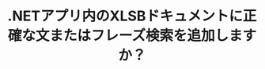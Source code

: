 ---
############################# Static ############################
layout: "auto-gen-gist"
draft: false
path: "ja/search/net/phrase/xlsb/"
otherformats: PDF DOC DOT DOCX DOCM DOTX DOTM TXT ODT OTT RTF XLS XLT XLSX XLSM XLTX XLTM XLA XLAM ODS OTS CSV TSV XML PPT PPS POT PPTX PPTM POTX POTM PPSX PPSM ODP PST OST EML EMLX MSG ONE ZIP XHTML MHTML MD CHM EPUB  FB2 

############################# Head ############################
head_title: ".NETアプリの XLSBドキュメントにフレーズ検索を追加するにはどうすればよいですか？"
head_description: "GroupDocs.Search .NET APIを使用すると、ソフトウェアの専門家はフレーズ検索を追加して、.NETAPIを介してXLSBドキュメント内の正確なフレーズまたは提供された単語のシーケンスを見つけることができます。"

############################# Header ############################
title: ".NETアプリ内のXLSBドキュメントに正確な文またはフレーズ検索を追加しますか？"
description: "GroupDocs.Search .NET APIを使用すると、プログラマーは、.NET Apps内のフレーズ検索または正確な文検索を介して、XLSBドキュメントで提供されている単語のシーケンスを見つけることができます。 "

######################### Download Button #######################
button:
    enable: true

############################# About ############################
about:
    enable: true
    title: ".NETアプリで正確な文またはフレーズ検索を使用する方法は？"
    content: |
       正確な文またはフレーズ検索は、ユーザーが特定の順序と消費者によって定義された単語の組み合わせを含む正確な文またはフレーズを持つドキュメント、Web、またはデータベースを検索できるようにする一種の検索です。 これは検索エンジンの用語で非常に一般的な用語であり、ユーザーはインデックス付きドキュメントのテキスト内の指定された単語のシーケンスでドキュメントを検索できます。 GroupDocs.Search for .NETは、非常に便利な高性能ドキュメントおよびテキスト検索APIであり、PDF、HTML、Outlook電子メール、Microsoft Office Word、 Excelワークシート、PowerPointプレゼンテーション、Outlook MSG、PSTなど。 テキストやオブジェクト形式でのクエリの検索、フレーズ検索でのワイルドカードの使用など、フレーズ検索に関連するいくつかの機能のサポートが含まれています。

############################# content ############################
steps:
    enable: true
    block:
    - title_left: ".NETを介してXLSBドキュメントでフレーズ検索を実行する方法"
      content_left: |
       GroupDocs.Search .NET APIを使用すると、ソフトウェア開発者は独自のC＃.NETアプリケーション内にフレーズ検索機能を追加できます。 次の.NETコード例は、わずか数行のコードでテキストとオブジェクトのフレーズ検索を実行する方法を示しています。

      title_right: "XLSBドキュメントでの正確なフレーズ検索"
      content_right: |
         * まず、インデックスフォルダとドキュメントフォルダへのパスを指定する必要があります。
         * [Index](https://apireference.groupdocs.com/search/net/groupdocs.search/index/constructors/2) クラスのインスタンスを呼び出して、指定したフォルダーにインデックスを作成します
         * [検索](https://apireference.groupdocs.com/search/net/groupdocs.search/index/methods/search) メソッドを呼び出して、指定したフォルダーからドキュメントにインデックスを付ける
         * テキスト形式でフレーズクエリ「フレーズテキスト」を検索します
         * オブジェクト形式で「フレーズテキスト」というフレーズを検索します
         * [CreateWordQuery](https://apireference.groupdocs.com/search/net/groupdocs.search/searchquery/methods/createwordquery) メソッドを呼び出してword1、word2を作成し、サブクエリ3を作成する
         * [CreatePhraseSearchQuery](https://apireference.groupdocs.com/search/net/groupdocs.search/searchquery/methods/createphrasesearchquery)メソッドを呼び出して、サブクエリを組み合わせて新しい検索クエリを作成します
         *検索を開始し、検索結果を表示します
         
        
      gisthash: "a5696884acf504acc319ba97465248cd"
      gistfile: "phrase_search_in_text_queries_dotnet.cs"

    - title_left: ".NETを介したXLSBドキュメントでのワイルドカードフレーズ検索"
      content_left: |
        GroupDocs.Search for .NETを使用すると、ソフトウェアプログラマーは、C＃.NETアプリケーション内でワイルドカードを使用してフレーズ検索機能を追加できます。 次の.NETコード例は、C＃アプリケーション内のXLSBドキュメントでワイルドカードフレーズ検索を適用する方法を示しています。

      title_right: "XLSBファイルでワイルドカードフレーズ検索を適用する"
      content_right: |
        * まず、インデックスフォルダとドキュメントフォルダへのパスを指定する必要があります。
        * [Index](https://apireference.groupdocs.com/search/net/groupdocs.search/index/constructors/2) クラスのインスタンスを呼び出して、指定したフォルダーにインデックスを作成します
        * [検索](https://apireference.groupdocs.com/search/net/groupdocs.search/index/methods/search) メソッドを呼び出して、指定したフォルダーからドキュメントにインデックスを付ける
        * テキスト形式でフレーズクエリ「フレーズテキスト」を検索します
        * オブジェクト形式で「フレーズテキスト」というフレーズを検索します
        * [CreateWordQuery](https://apireference.groupdocs.com/search/net/groupdocs.search/searchquery/methods/createwordquery) メソッドを呼び出してword1を作成し、サブクエリ3を作成する
        * [CreateWildcardQuery](https://apireference.groupdocs.com/search/net/groupdocs.search.searchquery/createwildcardquery/methods/1) メソッドを呼び出してwildcard2を作成する
        * [CreatePhraseSearchQuery](https://apireference.groupdocs.com/search/net/groupdocs.search/searchquery/methods/createphrasesearchquery) メソッドを呼び出して、サブクエリを組み合わせて新しい検索クエリを作成します
         *検索を開始し、検索結果を表示します
     
      gisthash: "3ff2bf9f8ba902d8d7ebead67a934654"
      gistfile: "use_wildcards_in_phrase_search_dotnet.cs"
      
    - title_left: ".NET を介してフレーズ検索を他のタイプの検索と組み合わせる"
      content_left: |
        GroupDocs.Search .NETを使用すると、ソフトウェアプログラマーは、フレーズ検索を.NETアプリケーション内の他のタイプの検索と組み合わせることができます。 次の.NETコード例は、単語を表すワイルドカードと単語内の文字の両方を適用する方法を示しています。

      title_right: "フレーズ検索を他の検索と組み合わせるための.NETAPI"
      content_right: |
        * まず、インデックスフォルダとドキュメントフォルダへのパスを指定する必要があります。
        * [Index](https://apireference.groupdocs.com/search/net/groupdocs.search/index/constructors/2) クラスのインスタンスを呼び出して、指定されたフォルダーにインデックスを作成します
        * [検索](https://apireference.groupdocs.com/search/net/groupdocs.search/index/methods/search) メソッドを呼び出して、指定したフォルダーからドキュメントにインデックスを付ける
        *テキスト形式でフレーズを検索します
        *オブジェクト形式でフレーズを検索します
        *単語パターンを定義し、文字列を追加します。
        * [CreateWordPatternQuery](https://apireference.groupdocs.com/search/net/groupdocs.search/searchquery/methods/createwordpatternquery) メソッドを呼び出してwordPattern1とword3を作成する
        * [CreateWildcardQuery](https://apireference.groupdocs.com/search/net/groupdocs.search.searchquery/createwildcardquery/methods/1) メソッドを呼び出してwildcard2を作成する
        * [CreatePhraseSearchQuery](https://apireference.groupdocs.com/search/net/groupdocs.search/searchquery/methods/createphrasesearchquery) メソッドを呼び出して、サブクエリを組み合わせて新しい検索クエリを作成します
        *検索を開始し、検索結果を表示します
     
      gisthash: "db5c32ed21237f3e1cd7cdbde0778c29"
      gistfile: "combine_phrase_search_with_others_dotnet.cs"

    - title_left: "システム要求"
      content_left: |
        GroupDocs.Search for .NETは、すべての主要なプラットフォームとオペレーティングシステムでサポートされています。 完全なシステム要件ガイドについては、以下のコードを実行する前に[システム要件](https://docs.groupdocs.com/search/net/system-requirements/) にアクセスしてください。次の前提条件がインストールされていることを確認してください。 システム：
          *オペレーティングシステム：Microsoft Windows、Linux、MacOS
          *開発環境：Visual Studio、Xamarin、MonoDevelopなど
          *フレームワーク：.NETフレームワーク、.NET標準、.NETコア、モノラル
          * [NuGet](https://www.nuget.org/packages/GroupDocs.search/) から最新バージョンのGroupDocs.Search for.NETAPIを入手してください。
        
      title_right: "GroupDocs.Search を使用する理由"
      content_right: |
        * メモリ内およびディスク上での検索インデックスの作成。
        * ファイル、ストリーム、または構造からインデックスを作成する機能。
        * パスワードで保護されたドキュメントのインデックス作成のサポート。
        * 複数のインデックスのマージのサポート。
        * 検索のインデックス作成中にドキュメントをフィルタリングします。
        * 検索中のスペルチェックのサポート。
        * ブレンドされた文字は完全にサポートされています
        * さまざまな種類の検索を1つの検索クエリに結合します。
        * 単純な単語と正規表現の検索がサポートされています
        * 検索クエリでのエイリアス置換を完全にサポートします。

demos:
    enable: true
        

more_formats:
    enable: true


back_to_top:
    enable: true
---